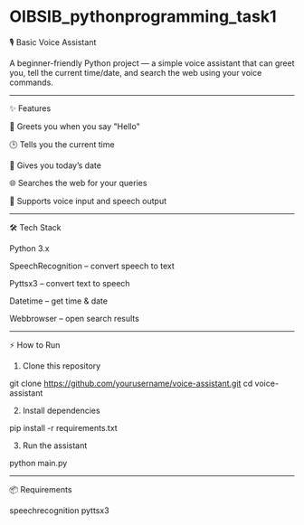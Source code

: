 # OIBSIB_pythonprogramming_task1
🎙 Basic Voice Assistant

A beginner-friendly Python project — a simple voice assistant that can greet you, tell the current time/date, and search the web using your voice commands.


---

✨ Features

👋 Greets you when you say "Hello"

🕒 Tells you the current time

📅 Gives you today’s date

🌐 Searches the web for your queries

🎤 Supports voice input and speech output



---

🛠 Tech Stack

Python 3.x

SpeechRecognition – convert speech to text

Pyttsx3 – convert text to speech

Datetime – get time & date

Webbrowser – open search results



---

⚡ How to Run

1. Clone this repository

git clone https://github.com/yourusername/voice-assistant.git
cd voice-assistant


2. Install dependencies

pip install -r requirements.txt


3. Run the assistant

python main.py




---

📦 Requirements

speechrecognition
pyttsx3
